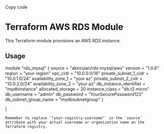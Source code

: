 Copy code
# Terraform AWS RDS Module

This Terraform module provisions an AWS RDS instance.

## Usage

module "rds_mysql" {
  source  = "akinrslan/rds-mysql/aws"
  version = "1.0.6"
  region                    = "your region"
  vpc_cidr                  = "10.0.0.0/16"
  private_subnet_1_cidr     = "10.0.1.0/24"
  availability_zone_1       = "your az"
  private_subnet_2_cidr     = "10.0.2.0/24"
  availability_zone_2       = "your az"
  db_instance_identifier    = "mydbinstance"
  allocated_storage         = 20
  instance_class            = "db.t2.micro"
  db_username               = "admin"
  db_password               = "YourSecurePassword123"
  db_subnet_group_name      = "mydbsubnetgroup"
}

}

```hcl
Remember to replace `"your-registry-username"` in the `source` attribute with your actual username or organization name on the Terraform registry.